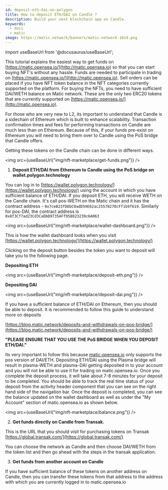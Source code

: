 ```yaml
---
id: deposit-eth-dai-on-polygon
title: How to deposit ETH/DAI on Candle ?
description: Build your next blockchain app on Candle.
keywords:
  - docs
  - matic
image: https://matic.network/banners/matic-network-16x9.png
---
```

import useBaseUrl from '@docusaurus/useBaseUrl';

This tutorial explains the easiest way to get funds on [https://matic.opensea.io/](http://matic.opensea.io) so that you can start buying NFT's without any hassle. Funds are needed to participate in trading on [https://matic.opensea.io/](http://matic.opensea.io). Sell orders can be placed if you have NFT token balance in the NFT categories currently supported on the platform. For buying the NFTs, you need to have sufficient DAI/WETH balance on Matic network. These are the only two ERC20 tokens that are currently supported on [https://matic.opensea.io/](http://matic.opensea.io).

For those who are very new to L2, its important to understand that Candle is a sidechain of Ethereum which is built to enhance scalability. Transaction confirmation times and fees for performing transactions on Candle are much less than on Ethereum. Because of this, if your funds pre-exist on Ethereum you will need to bring them over to Candle using the PoS bridge that Candle offers.

Getting these tokens on the Candle chain can be done in different ways.

<img src={useBaseUrl("img/nft-marketplace/get-funds.png")} />

1. **Deposit ETH/DAI from Ethereum to Candle using the PoS bridge on wallet.polygon.technology**

  You can log in to [https://wallet.polygon.technology/](https://wallet.polygon.technology/) using the account in which you have sufficient balance of ETH/DAI. If you deposit ETH, you will receive WETH on the Candle chain. It's call pos-WETH on the Matic chain and it has the contract address - `0x7ceB23fD6bC0adD59E62ac25578270cFf1b9f619`. Similarly for pos-DAI, the contract address is `0x8f3Cf7ad23Cd3CaDbD9735AFf958023239c6A063` 

<img src={useBaseUrl("img/nft-marketplace/wallet-dashboard.png")} />

This is how the wallet dashboard looks when you visit [https://wallet.polygon.technology/](https://wallet.polygon.technology/)

Clicking on the deposit button besides the token you want to deposit will take you to the following page.

**Depositing ETH**

<img src={useBaseUrl("img/nft-marketplace/deposit-eth.png")} />

**Depositing DAI**

<img src={useBaseUrl("img/nft-marketplace/deposit-dai.png")} />

If you have a sufficient balance of ETH/DAI on Ethereum, then you should be able to deposit. It is recommended to follow this guide to understand more on deposits

[https://blog.matic.network/deposits-and-withdrawals-on-pos-bridge/](https://blog.matic.network/deposits-and-withdrawals-on-pos-bridge/)

   **"PLEASE ENSURE THAT YOU USE THE PoS BRIDGE WHEN YOU DEPOSIT ETH/DAI."**

Its very important to follow this because [matic.opensea.io](http://matic.opensea.io) only supports the pos version of DAI/ETH. Depositing ETH/DAI using the Plasma bridge will result in plasma-WETH and plasma-DAI getting deposited in to your account and you will not be able to use it for trading on matic.opensea.io. Once you complete the deposit process, it will take about 7-8 minutes for your deposit to be completed. You should be able to track the real time status of your deposit from the activity header component that you can see on the right hand side of the navigation bar. Once the deposit is completed, you can see the balance updated on the wallet dashboard as well as under the "My Account" section of matic.opensea.io as shown below.

<img src={useBaseUrl("img/nft-marketplace/balance.png")} />

2. **Get funds directly on Candle from Transak.**

This is the URL that you should visit for purchasing tokens on Transak
[https://global.transak.com/](https://global.transak.com/)

You can choose the network as Candle and then choose DAI/WETH from the token list and then go ahead with the steps in the transak application.

3. **Get funds from another account on Candle**

If you have sufficient balance of these tokens on another address on Candle, then you can transfer these tokens from that address to the address with which you are currently logged in to matic.opensea.io
